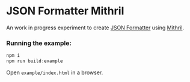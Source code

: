 # JSON Formatter Mithril

An work in progress experiment to create [JSON Formatter](https://github.com/mohsen1/json-formatter-js) using [Mithril](https://github.com/MithrilJS/mithril.js/).

### Running the example:
```javascript
npm i
npm run build:example
```
Open `example/index.html` in a browser.
